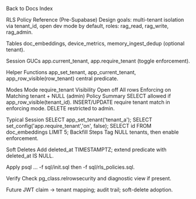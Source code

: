 Back to Docs Index

RLS Policy Reference (Pre-Supabase)
Design goals: multi-tenant isolation via tenant_id, open dev mode by default, roles: rag_read, rag_write, rag_admin.

Tables
doc_embeddings, device_metrics, memory_ingest_dedup (optional tenant).

Session GUCs
app.current_tenant, app.require_tenant (toggle enforcement).

Helper Functions
app_set_tenant, app_current_tenant, app_row_visible(row_tenant) central predicate.

Modes
Mode	require_tenant	Visibility
Open	off	All rows
Enforcing	on	Matching tenant + NULL (admin)
Policy Summary
SELECT allowed if app_row_visible(tenant_id). INSERT/UPDATE require tenant match in enforcing mode. DELETE restricted to admin.

Typical Session
SELECT app_set_tenant('tenant_a');
SELECT set_config('app.require_tenant','on', false);
SELECT id FROM doc_embeddings LIMIT 5;
Backfill Steps
Tag NULL tenants, then enable enforcement.

Soft Deletes
Add deleted_at TIMESTAMPTZ; extend predicate with deleted_at IS NULL.

Apply
psql ... -f sql/init.sql then -f sql/rls_policies.sql.

Verify
Check pg_class.relrowsecurity and diagnostic view if present.

Future
JWT claim → tenant mapping; audit trail; soft-delete adoption.